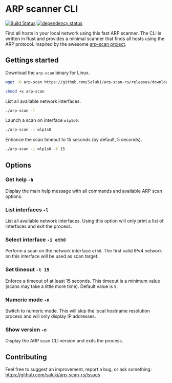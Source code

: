 # ARP scanner CLI

[![Build Status](https://saluki.semaphoreci.com/badges/arp-scan-rs/branches/master.svg?style=shields)](https://saluki.semaphoreci.com/projects/arp-scan-rs)
[![dependency status](https://deps.rs/repo/github/Saluki/arp-scan-rs/status.svg)](https://deps.rs/repo/github/Saluki/arp-scan-rs)

Find all hosts in your local network using this fast ARP scanner. The CLI is written in Rust and provides a minimal scanner that finds all hosts using the ARP protocol. Inspired by the awesome [arp-scan project](https://github.com/royhills/arp-scan).

## Gettings started

Download the `arp-scan` binary for Linux.

```bash
wget -O arp-scan https://github.com/Saluki/arp-scan-rs/releases/download/v0.3.0/arp-scan-v0.2.0-x86_64-unknown-linux-musl

chmod +x arp-scan
```

List all available network interfaces.

```bash
./arp-scan -l
```

Launch a scan on interface `wlp1s0`.

```bash
./arp-scan -i wlp1s0
```

Enhance the scan timeout to 15 seconds (by default, 5 seconds).

```bash
./arp-scan -i wlp1s0 -t 15
```

## Options

### Get help `-h`

Display the main help message with all commands and available ARP scan options.

### List interfaces `-l`

List all available network interfaces. Using this option will only print a list of interfaces and exit the process.

### Select interface `-i eth0`

Perform a scan on the network interface `eth0`. The first valid IPv4 network on this interface will be used as scan target.

### Set timeout `-t 15`

Enforce a timeout of at least 15 seconds. This timeout is a minimum value (scans may take a little more time). Default value is `5`.

### Numeric mode `-n`

Switch to numeric mode. This will skip the local hostname resolution process and will only display IP addresses.

### Show version `-n`

Display the ARP scan CLI version and exits the process.

## Contributing

Feel free to suggest an improvement, report a bug, or ask something: https://github.com/saluki/arp-scan-rs/issues
